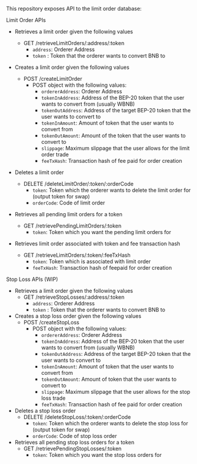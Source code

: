 This repository exposes API to the limit order database:

Limit Order APIs
- Retrieves a limit order given the following values
    - GET /retrieveLimitOrders/:address/:token
        - `address`: Orderer Address
        - `token` : Token that the orderer wants to convert BNB to
- Creates a limit order given the following values
    - POST /createLimitOrder
        - POST object with the following values:
            - `ordererAddress`: Orderer Address
            - `tokenInAddress`: Address of the BEP-20 token that the user wants to convert from (usually WBNB)
            - `tokenOutAddress`: Address of the target BEP-20 token that the user wants to convert to
            - `tokenInAmount`: Amount of token that the user wants to convert from
            - `tokenOutAmount`: Amount of the token that the user wants to convert to
            - `slippage`: Maximum slippage that the user allows for the limit order trade
            - `feeTxHash`: Transaction hash of fee paid for order creation
- Deletes a limit order
    - DELETE /deleteLimitOrder/:token/:orderCode
        - `token`: Token which the orderer wants to delete the limit order for (output token for swap)
        - `orderCode`: Code of limit order

- Retrieves all pending limit orders for a token
    - GET /retrievePendingLimitOrders/:token
        - `token`: Token which you want the pending limit orders for

- Retrieves limit order associated with token and fee transaction hash
    - GET /retrieveLimitOrders/:token/:feeTxHash
        - `token`: Token which is associated with limit order
        - `feeTxHash`: Transaction hash of feepaid for order creation

Stop Loss APIs (WIP)
- Retrieves a limit order given the following values
    - GET /retrieveStopLosses/:address/:token
        - `address`: Orderer Address
        - `token` : Token that the orderer wants to convert BNB to
- Creates a stop loss order given the following values
    - POST /createStopLoss
        - POST object with the following values:
            - `ordererAddress`: Orderer Address
            - `tokenInAddress`: Address of the BEP-20 token that the user wants to convert from (usually WBNB)
            - `tokenOutAddress`: Address of the target BEP-20 token that the user wants to convert to
            - `tokenInAmount`: Amount of token that the user wants to convert from
            - `tokenOutAmount`: Amount of token that the user wants to convert to
            - `slippage`: Maximum slippage that the user allows for the stop loss trade
            - `feeTxHash`: Transaction hash of fee paid for order creation
- Deletes a stop loss order
    - DELETE /deleteStopLoss/:token/:orderCode
        - `token`: Token which the orderer wants to delete the stop loss for (output token for swap)
        - `orderCode`: Code of stop loss order
- Retrieves all pending stop loss orders for a token
    - GET /retrievePendingStopLosses/:token
        - `token`: Token which you want the stop loss orders for